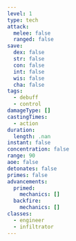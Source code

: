 ```yaml
---
level: 1
type: tech
attack:
  melee: false
  ranged: false
save:
  dex: false
  str: false
  con: false
  int: false
  wis: false
  cha: false
tags:
  - debuff
  - control
damageType: []
castingTimes:
  - action
duration:
  length: .nan
instant: false
concentration: false
range: 90
aoe: false
detonates: false
primes: false
advancements:
  primed:
    mechanics: []
  backfire:
    mechanics: []
classes:
  - engineer
  - infiltrator
---
```

